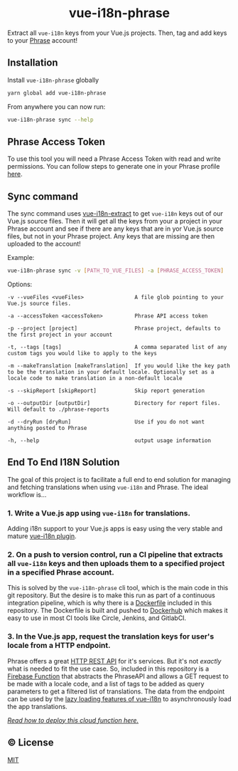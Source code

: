 <h1 align="center">vue-i18n-phrase</h1>

Extract all `vue-i18n` keys from your Vue.js projects. Then, tag and add keys to your [Phrase](https://phraseapp.com/) account!

## Installation
Install `vue-i18n-phrase` globally
```sh
yarn global add vue-i18n-phrase
```

From anywhere you can now run:
```sh
vue-i18n-phrase sync --help
```

## Phrase Access Token

To use this tool you will need a Phrase Access Token with read and write permissions. You can follow steps to generate one in your Phrase profile [here](https://phraseapp.com/settings/oauth_access_tokens).

## Sync command

The sync command uses [vue-i18n-extract](https://github.com/pixari/vue-i18n-extract) to get `vue-i18n` keys out of our Vue.js source files. Then it will get all the keys from your a project in your Phrase account and see if there are any keys that are in yor Vue.js source files, but not in your Phrase project. Any keys that are missing are then uploaded to the account!

Example:
```sh
vue-i18n-phrase sync -v [PATH_TO_VUE_FILES] -a [PHRASE_ACCESS_TOKEN]
```

Options:
```
-v --vueFiles <vueFiles>                A file glob pointing to your Vue.js source files.

-a --accessToken <accessToken>          Phrase API access token

-p --project [project]                  Phrase project, defaults to the first project in your account

-t, --tags [tags]                       A comma separated list of any custom tags you would like to apply to the keys

-m --makeTranslation [makeTranslation]  If you would like the key path to be the translation in your default locale. Optionally set as a locale code to make translation in a non-default locale

-s --skipReport [skipReport]            Skip report generation

-o --outputDir [outputDir]              Directory for report files. Will default to ./phrase-reports

-d --dryRun [dryRun]                    Use if you do not want anything posted to Phrase

-h, --help                              output usage information
```

## End To End I18N Solution
The goal of this project is to facilitate a full end to end solution for managing and fetching translations when using `vue-i18n` and Phrase. The ideal workflow is...

### 1. Write a Vue.js app using `vue-i18n` for translations.
Adding i18n support to your Vue.js apps is easy using the very stable and mature [vue-i18n plugin](https://github.com/kazupon/vue-i18n).

### 2. On a push to version control, run a CI pipeline that extracts all `vue-i18n` keys and then uploads them to a specified project in a specified Phrase account.
This is solved by the `vue-i18n-phrase` cli tool, which is the main code in this git repository. But the desire is to make this run as part of a continuous integration pipeline, which is why there is a [Dockerfile](./Dockerfile) included in this repository. The Dockerfile is built and pushed to [Dockerhub](https://cloud.docker.com/repository/docker/spittal/vue-i18n-phrase/general) which makes it easy to use in most CI tools like Circle, Jenkins, and GitlabCI.

### 3. In the Vue.js app, request the translation keys for user's locale from a HTTP endpoint.
Phrase offers a great [HTTP REST API](https://developers.phraseapp.com/api/) for it's services. But it's not _exactly_ what is needed to fit the use case. So, included in this repository is a [Firebase Function](https://firebase.google.com/docs/functions/) that abstracts the PhraseAPI and allows a GET request to be made with a locale code, and a list of tags to be added as query parameters to get a filtered list of translations. The data from the endpoint can be used by the [lazy loading features of vue-i18n](https://kazupon.github.io/vue-i18n/guide/lazy-loading.html) to asynchronously load the app translations.

*[Read how to deploy this cloud function here.](./firebase)*

## :copyright: License

[MIT](http://opensource.org/licenses/MIT)

